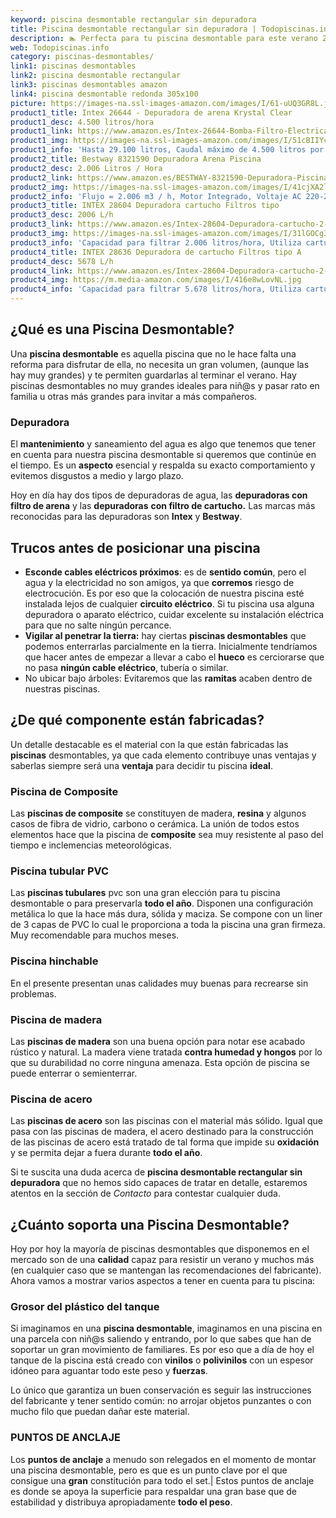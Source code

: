 ```yaml
---
keyword: piscina desmontable rectangular sin depuradora
title: Piscina desmontable rectangular sin depuradora | Todopiscinas.info
description: 🏊 Perfecta para tu piscina desmontable para este verano 2021. piscina desmontable rectangular sin depuradora al mejor precio asegurado.
web: Todopiscinas.info
category: piscinas-desmontables/
link1: piscinas desmontables
link2: piscina desmontable rectangular
link3: piscinas desmontables amazon
link4: piscina desmontable redonda 305x100
picture: https://images-na.ssl-images-amazon.com/images/I/61-uUQ3GR8L.jpg
product1_title: Intex 26644 - Depuradora de arena Krystal Clear 
product1_desc: 4.500 litros/hora
product1_link: https://www.amazon.es/Intex-26644-Bomba-Filtro-Electrica/dp/B07FBGSM8M?__mk_es_ES=%C3%85M%C3%85%C5%BD%C3%95%C3%91&crid=OJRI92VMSJ3T&dchild=1&keywords=depuradora+piscina+desmontable&qid=1615936956&sprefix=depuradora+piscina+desmpo%2Caps%2C181&sr=8-3&linkCode=ll1&tag=todopiscinas0e-21&linkId=3d085bb100a03e1c84acf33a301a7e7c&language=es_ES&ref_=as_li_ss_tl
product1_img: https://images-na.ssl-images-amazon.com/images/I/51cBIIYcVKL.jpg
product1_info: 'Hasta 29.100 litros, Caudal máximo de 4.500 litros por hora, Programador digital, 6 modos de funcionamiento'
product2_title: Bestway 8321590 Depuradora Arena Piscina
product2_desc: 2.006 Litros / Hora
product2_link: https://www.amazon.es/BESTWAY-8321590-Depuradora-Piscina-Litros/dp/B014FHCUME?__mk_es_ES=%C3%85M%C3%85%C5%BD%C3%95%C3%91&crid=OJRI92VMSJ3T&dchild=1&keywords=depuradora+piscina+desmontable&qid=1615937601&sprefix=depuradora+piscina+desmpo%2Caps%2C181&sr=8-6&linkCode=ll1&tag=todopiscinas0e-21&linkId=cc3671570eb5fce1fb741015d4fbfd50&language=es_ES&ref_=as_li_ss_tl
product2_img: https://images-na.ssl-images-amazon.com/images/I/41cjXA2lqAL.jpg
product2_info: 'Flujo = 2.006 m3 / h, Motor Integrado, Voltaje AC 220-240 V 50 Hz'
product3_title: INTEX 28604 Depuradora cartucho Filtros tipo 
product3_desc: 2006 L/h
product3_link: https://www.amazon.es/Intex-28604-Depuradora-cartucho-2-006/dp/B00G9YZMFY?__mk_es_ES=%C3%85M%C3%85%C5%BD%C3%95%C3%91&crid=OJRI92VMSJ3T&dchild=1&keywords=depuradora+piscina+desmontable&qid=1615937673&sprefix=depuradora+piscina+desmpo%2Caps%2C181&sr=8-13&linkCode=ll1&tag=todopiscinas0e-21&linkId=60cd2c831c48a30bf7eb40fcdad13eba&language=es_ES&ref_=as_li_ss_tl
product3_img: https://images-na.ssl-images-amazon.com/images/I/31lGOCg3MNL.jpg
product3_info: 'Capacidad para filtrar 2.006 litros/hora, Utiliza cartuchos de Tipo A, La potencia es de 45W, Aireación Hydro Technology'
product4_title: INTEX 28636 Depuradora de cartucho Filtros tipo A
product4_desc: 5678 L/h
product4_link: https://www.amazon.es/Intex-28604-Depuradora-cartucho-2-006/dp/B00G9YZ2Y0?__mk_es_ES=%C3%85M%C3%85%C5%BD%C3%95%C3%91&crid=OJRI92VMSJ3T&dchild=1&keywords=depuradora%2Bpiscina%2Bdesmontable&qid=1615937767&sprefix=depuradora%2Bpiscina%2Bdesmpo%2Caps%2C181&sr=8-13&th=1&linkCode=ll1&tag=todopiscinas0e-21&linkId=2803b12e8f85be27121cb12c22bd6700&language=es_ES&ref_=as_li_ss_tl
product4_img: https://m.media-amazon.com/images/I/416e8wLovNL.jpg
product4_info: 'Capacidad para filtrar 5.678 litros/hora, Utiliza cartuchos de Tipo A, Potencia de 165W'
---
```


## ¿Qué es una Piscina Desmontable?

Una **piscina desmontable** es aquella piscina que no le hace falta una reforma para disfrutar de ella, no necesita un gran volumen, (aunque las hay muy grandes) y te permiten guardarlas al terminar el verano. Hay piscinas desmontables no muy grandes ideales para niñ@s y pasar rato en familia u otras más grandes para invitar a más compañeros.


### Depuradora

El **mantenimiento** y saneamiento del agua es algo que tenemos que tener en cuenta para nuestra piscina desmontable si queremos que continúe en el tiempo. Es un **aspecto** esencial y respalda su exacto comportamiento y evitemos disgustos a medio y largo plazo.

Hoy en día hay dos tipos de depuradoras de agua, las **depuradoras con filtro de arena** y  las **depuradoras** **con filtro de cartucho.** Las marcas más reconocidas para las depuradoras son **Intex** y **Bestway**.

<brand-panel :title=product1_title :desc=product1_desc :img=product1_img :link=product1_link></brand-panel>


## Trucos antes de posicionar una piscina



*   **Esconde cables eléctricos próximos**: es de **sentido común**, pero el agua y la electricidad no son amigos, ya que **corremos** riesgo de electrocución. Es por eso que la colocación de nuestra piscina esté instalada lejos de cualquier **circuito eléctrico**. Si tu piscina usa alguna depuradora o aparato eléctrico, cuidar excelente su instalación eléctrica para que no salte ningún percance.
*   **Vigilar al penetrar la tierra:** hay ciertas **piscinas desmontables** que podemos enterrarlas parcialmente en la tierra. Inicialmente tendríamos que hacer antes de empezar a llevar a cabo el **hueco** es cerciorarse que no pasa **ningún cable eléctrico**, tubería o similar.
*   No ubicar bajo árboles: Evitaremos que las **ramitas** acaben dentro de nuestras piscinas.

<external-banner></external-banner>


<stats-list :link1=link1 :link2=link2 :link3=link3 :link4=link4 :category=category></stats-list>


## ¿De qué componente están fabricadas?

Un detalle destacable es el material con la que están fabricadas las **piscinas** desmontables, ya que cada elemento contribuye unas ventajas y saberlas siempre será una **ventaja** para decidir tu piscina **ideal**.


### Piscina de Composite

Las **piscinas de composite** se constituyen de madera, **resina** y algunos casos de fibra de vidrio, carbono o cerámica. La unión de todos estos elementos hace que la piscina de **composite** sea muy resistente al paso del tiempo e inclemencias meteorológicas.


### Piscina tubular PVC

Las **piscinas tubulares** pvc son una gran elección para tu piscina desmontable o para preservarla **todo el año**. Disponen una configuración metálica lo que la hace más dura, sólida y maciza. Se compone con un liner de 3 capas de PVC lo cual le proporciona a toda la piscina una gran firmeza. Muy recomendable para muchos meses.


### Piscina hinchable

 En el presente presentan unas calidades muy buenas para recrearse sin problemas.


### Piscina de madera

Las **piscinas de madera** son una buena opción para notar ese acabado rústico y natural. La madera viene tratada **contra humedad y hongos** por lo que su durabilidad no corre ninguna amenaza. Esta opción de piscina se puede enterrar o semienterrar.


### Piscina de acero

Las **piscinas de acero** son las piscinas con el material más sólido. Igual que pasa con las piscinas de madera, el acero destinado para la construcción de las piscinas de acero está tratado de tal forma que impide su **oxidación** y se permita dejar a fuera durante **todo el año**.

Si te suscita una duda acerca de **piscina desmontable rectangular sin depuradora** que no hemos sido capaces de tratar en detalle, estaremos atentos en la sección de _Contacto_ para contestar cualquier duda.


## ¿Cuánto soporta una Piscina Desmontable?

Hoy por hoy la mayoría de piscinas desmontables que disponemos en el mercado son de una **calidad** capaz para resistir un verano y muchos más (en cualquier caso que se mantengan las recomendaciones del fabricante). Ahora vamos a mostrar varios aspectos a tener en cuenta para tu piscina:


### Grosor del plástico del tanque

Si imaginamos en una **piscina desmontable**, imaginamos en una piscina en una parcela con niñ@s saliendo y entrando, por lo que sabes que han de soportar un gran movimiento de familiares. Es por eso que a día de hoy el tanque de la piscina está creado con **vinilos** o **polivinilos** con un espesor idóneo para aguantar todo este peso y **fuerzas**.

Lo único que garantiza un	 buen conservación es seguir las instrucciones del fabricante y tener sentido común: no arrojar objetos punzantes o con mucho filo que puedan dañar este material.


### PUNTOS DE ANCLAJE

Los **puntos de anclaje** a menudo son relegados en el momento de montar una piscina desmontable, pero  es que es un punto clave por el que consigue una **gran** constitución para todo el set.| Estos puntos de anclaje es donde se apoya la superficie para respaldar una gran base que de estabilidad y distribuya apropiadamente **todo el peso**.